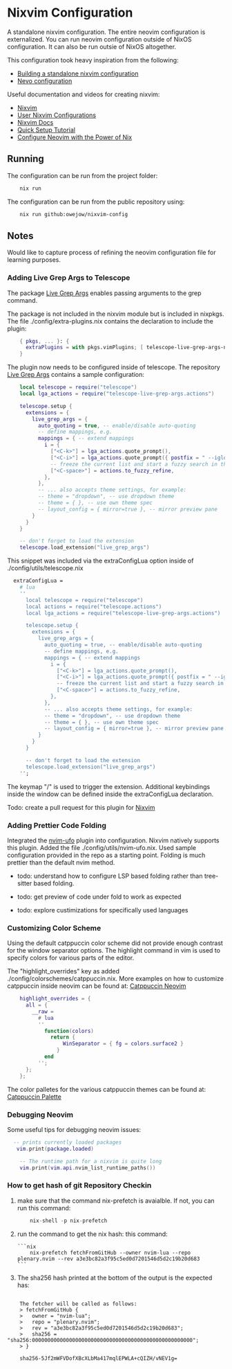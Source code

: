 # Nixvim Configuration

A standalone nixvim configuration. The entire neovim configuration is
externalized. You can run neovim configuration outside of NixOS configuration.
It can also be run outsie of NixOS altogether.

This configuration took heavy inspiration from the following:

- [Building a standalone nixvim
  configuration](https://gist.github.com/siph/288b7c6b5f68a1902d28aebc95fde4c5)
- [Nevo configuration](https://github.com/redyf/Neve)

Useful documentation and videos for creating nixvim:

- [Nixvim](https://github.com/nix-community/nixvim)
- [User Nixvim Configurations](https://nix-community.github.io/nixvim/user-guide/config-examples.html)
- [Nixvim Docs](https://nix-community.github.io/nixvim/)
- [Quick Setup Tutorial](https://www.youtube.com/watch?v=b641h63lqy0)
- [Configure Neovim with the Power of Nix](https://www.youtube.com/watch?v=GOe0C7Qtypk)

## Running

The configuration can be run from the project folder:

```bash
    nix run
```

The configuration can be run from the public repository using:

```bash
    nix run github:owejow/nixvim-config
```

## Notes

Would like to capture process of refining the neovim configuration file for learning purposes.

### Adding Live Grep Args to Telescope

The package [Live Grep Args](https://github.com/nvim-telescope/telescope-live-grep-args.nvim) enables passing
arguments to the grep command.

The package is not included in the nixvim module but is included in nixpkgs.
The file ./config/extra-plugins.nix contains the declaration to include the plugin:

```nix
    { pkgs, ... }: {
      extraPlugins = with pkgs.vimPlugins; [ telescope-live-grep-args-nvim ];
    }
```

The plugin now needs to be configured inside of telescope. The repository [Live Grep Args](https://github.com/nvim-telescope/telescope-live-grep-args.nvim)
contains a sample configuration:

```lua
    local telescope = require("telescope")
    local lga_actions = require("telescope-live-grep-args.actions")

    telescope.setup {
      extensions = {
        live_grep_args = {
          auto_quoting = true, -- enable/disable auto-quoting
          -- define mappings, e.g.
          mappings = { -- extend mappings
            i = {
              ["<C-k>"] = lga_actions.quote_prompt(),
              ["<C-i>"] = lga_actions.quote_prompt({ postfix = " --iglob " }),
              -- freeze the current list and start a fuzzy search in the frozen list
              ["<C-space>"] = actions.to_fuzzy_refine,
            },
          },
          -- ... also accepts theme settings, for example:
          -- theme = "dropdown", -- use dropdown theme
          -- theme = { }, -- use own theme spec
          -- layout_config = { mirror=true }, -- mirror preview pane
        }
      }
    }

    -- don't forget to load the extension
    telescope.load_extension("live_grep_args")
```

This snippet was included via the extraConfigLua option inside of ./config/utils/telescope.nix

```nix
  extraConfigLua =
    # lua
    ''
      local telescope = require("telescope")
      local actions = require("telescope.actions")
      local lga_actions = require("telescope-live-grep-args.actions")

      telescope.setup {
        extensions = {
          live_grep_args = {
            auto_quoting = true, -- enable/disable auto-quoting
            -- define mappings, e.g.
            mappings = { -- extend mappings
              i = {
                ["<C-k>"] = lga_actions.quote_prompt(),
                ["<C-i>"] = lga_actions.quote_prompt({ postfix = " --iglob " }),
                -- freeze the current list and start a fuzzy search in the frozen list
                ["<C-space>"] = actions.to_fuzzy_refine,
              },
            },
            -- ... also accepts theme settings, for example:
            -- theme = "dropdown", -- use dropdown theme
            -- theme = { }, -- use own theme spec
            -- layout_config = { mirror=true }, -- mirror preview pane
          }
        }
      }

      -- don't forget to load the extension
      telescope.load_extension("live_grep_args")
    '';
```

The keymap "<leader>/" is used to trigger the extension. Additional keybindings
inside the window can be defined inside the extraConfigLua declaration.

Todo: create a pull request for this plugin for [Nixvim](https://github.com/nix-community/nixvim)

### Adding Prettier Code Folding

Integrated the [nvim-ufo](https://github.com/kevinhwang91/nvim-ufo) plugin into
configuration. Nixvim natively supports this plugin. Added the file
./config/utils/nvim-ufo.nix. Used sample configuration provided in the repo as
a starting point. Folding is much prettier than the default nvim method.

- todo: understand how to configure LSP based folding rather than tree-sitter based folding.

- todo: get preview of code under fold to work as expected

- todo: explore custimizations for specifically used languages

### Customizing Color Scheme

Using the default catppuccin color scheme did not provide enough contrast for the
window separator options. The highlight command in vim is used to specify colors
for various parts of the editor.

The "highlight_overrides" key as added ./config/colorschemes/catppuccin.nix. More
examples on how to customize catppuccin inside neovim can be found at: [Catppuccin Neovim](https://github.com/catppuccin/nvim)

```lua
    highlight_overrides = {
      all = {
        __raw =
          # lua
          ''
            function(colors)
              return {
                  WinSeparator = { fg = colors.surface2 }
                }
            end
          '';
      };
    };

```

The color palletes for the various catppuccin themes can be found at:
[Catppuccin Palette](https://catppuccin.com/palette)

### Debugging Neovim

Some useful tips for debugging neovim issues:

```lua
  -- prints currently loaded packages
   vim.print(package.loaded)
```

```lua
    -- The runtime path for a nixvim is quite long
    vim.print(vim.api.nvim_list_runtime_paths())
```

### How to get hash of git Repository Checkin

1.  make sure that the command nix-prefetch is avaialble. If not,
    you can run this command:

    ```nix
        nix-shell -p nix-prefetch
    ```

2.  run the command to get the nix hash:
    this command:

        ```nix
            nix-prefetch fetchFromGitHub --owner nvim-lua --repo plenary.nvim --rev a3e3bc82a3f95c5ed0d7201546d5d2c19b20d683
        ```

3.  The sha256 hash printed at the bottom of the output is the expected has:

```verbatim

    The fetcher will be called as follows:
    > fetchFromGitHub {
    >   owner = "nvim-lua";
    >   repo = "plenary.nvim";
    >   rev = "a3e3bc82a3f95c5ed0d7201546d5d2c19b20d683";
    >   sha256 = "sha256:0000000000000000000000000000000000000000000000000000";
    > }

    sha256-5Jf2mWFVDofXBcXLbMa417mqlEPWLA+cQIZH/vNEV1g=

```
